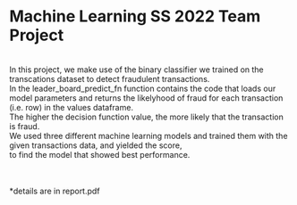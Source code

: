 # Machine Learning SS 2022 Team Project
<br>
In this project, we make use of the binary classifier we trained on the transcations dataset to detect fraudulent transactions.<br>
In the leader_board_predict_fn function contains the code that loads our model parameters and returns the likelyhood of fraud for each transaction (i.e. row) in the values dataframe.<br> The higher the decision function value, the more likely that the transaction is fraud. <br>
We used three different machine learning models and trained them with the given transactions data, and yielded the score,<br>
to find the model that showed best performance.

<br><br>
*details are in report.pdf

